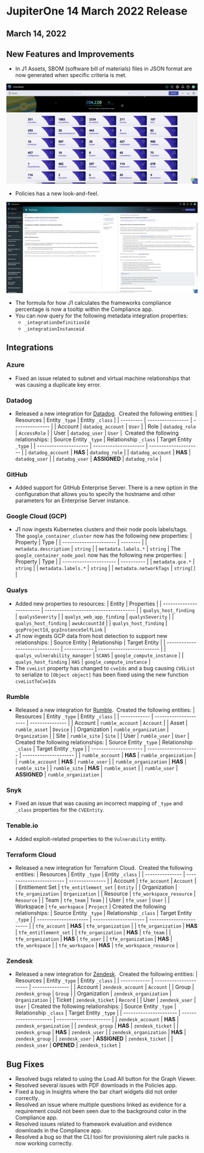 # JupiterOne 14 March 2022 Release

## March 14, 2022

## New Features and Improvements
- In J1 Assets, SBOM (software bill of materials) files in JSON format are now generated when specific criteria is met.

![](../assets/SBOM.png)

- Policies has a new look-and-feel.

![](../assets/updatedpolicies.png)
- The formula for how J1 calculates the frameworks compliance percentage is now a tooltip within the Compliance app.
- You can now query for the following metadata integration properties:
  - `_integrationDefinitionId`
  - `_integrationInstanceid`

## Integrations

### Azure
- Fixed an issue related to subnet and virtual machine relationships that was causing a duplicate key error.
### Datadog
- Released a new integration for [Datadog](https://www.datadog.com).
  ​
  Created the following entities:
| Resources | Entity `_type`    | Entity `_class` |
| --------- | ----------------- | --------------- |
| Account   | `datadog_account` | `User`          |
| Role      | `datadog_role`    | `AccessRole`    |
| User      | `datadog_user`    | `User`          |
​	Created the following relationships:
| Source Entity `_type` | Relationship `_class` | Target Entity `_type` |
| --------------------- | --------------------- | --------------------- |
| `datadog_account`     | **HAS**               | `datadog_role`        |
| `datadog_account`     | **HAS**               | `datadog_user`        |
| `datadog_user`        | **ASSIGNED**          | `datadog_role`        |
### GitHub
- Added support for GitHub Enterprise Server. There is a new option in the configuration that allows you to specify the hostname and other parameters for an Enterprise Server instance.
### Google Cloud (GCP)
- J1 now ingests Kubernetes clusters and their node pools labels/tags. The  `google_container_cluster` now has the following new properties:
  | Property               | Type     |
  | ---------------------- | -------- |
  | `metadata.description` | `string` |
  | `metadata.labels.*`    | `string` |
  The `google_container_node_pool` now has the following new properties:
  | Property               | Type       |
  | ---------------------- | ---------- |
  | `metadata.gce.*`       | `string`   |
  | `metadata.labels.*`    | `string`   |
  | `metadata.networkTags` | `string[]` |
### Qualys
- Added new properties to resources:
  | Entity                   | Properties                            |
  | ------------------------ | ------------------------------------- |
  | `qualys_host_finding`    | `qualysSeverity`                      |
  | `qualys_web_app_finding` | `qualysSeverity`                      |
  | `qualys_host_finding`    | `awsAccountId`                        |
  | `qualys_host_finding`    | `gcpProjectId`, `gcpInstanceSelfLink` |
- J1 now ingests GCP data from host detection to support new relationships:
  | Source Entity                  | Relationship | Target Entity             |
  | ------------------------------ | ------------ | ------------------------- |
  | `qualys_vulnerability_manager` | `SCANS`      | `google_compute_instance` |
  | `qualys_host_finding`          | `HAS`        | `google_compute_instance` |
- The `cveList` property has changed to `cveIds` and a bug causing `CVEList` to serialize to `[Object object]` has been fixed using the new function `cveListToCveIds`
### Rumble
- Released a new integration for [Rumble](https://www.rumble.run).
  ​
  Created the following entities:
| Resources    | Entity `_type`        | Entity `_class` |
| ------------ | --------------------- | --------------- |
| Account      | `rumble_account`      | `Account`       |
| Asset        | `rumble_asset`        | `Device`        |
| Organization | `rumble_organization` | `Organization`  |
| Site         | `rumble_site`         | `Site`          |
| User         | `rumble_user`         | `User`          |
Created the following relationships:
| Source Entity `_type` | Relationship `_class` | Target Entity `_type` |
| --------------------- | --------------------- | --------------------- |
| `rumble_account`      | **HAS**               | `rumble_organization` |
| `rumble_account`      | **HAS**               | `rumble_user`         |
| `rumble_organization` | **HAS**               | `rumble_site`         |
| `rumble_site`         | **HAS**               | `rumble_asset`        |
| `rumble_user`         | **ASSIGNED**          | `rumble_organization` |
### Snyk
- Fixed an issue that was causing an incorrect mapping of `_type` and `_class` properties for the `CVEEntity`.
### Tenable.io
- Added exploit-related properties to the `Vulnerability` entity.
### Terraform Cloud
- Released a new integration for Terraform Cloud.
  ​
  Created the following entities:
| Resources       | Entity `_type`           | Entity `_class` |
| --------------- | ------------------------ | --------------- |
| Account         | `tfe_account`            | `Account`       |
| Entitlement Set | `tfe_entitlement_set`    | `Entity`        |
| Organization    | `tfe_organization`       | `Organization`  |
| Resource        | `tfe_workspace_resource` | `Resource`      |
| Team            | `tfe_team`               | `Team`          |
| User            | `tfe_user`               | `User`          |
| Workspace       | `tfe_workspace`          | `Project`       |
Created the following relationships:
| Source Entity `_type` | Relationship `_class` | Target Entity `_type`    |
| --------------------- | --------------------- | ------------------------ |
| `tfe_account`         | **HAS**               | `tfe_organization`       |
| `tfe_organization`    | **HAS**               | `tfe_entitlement_set`    |
| `tfe_organization`    | **HAS**               | `tfe_team`               |
| `tfe_organization`    | **HAS**               | `tfe_user`               |
| `tfe_organization`    | **HAS**               | `tfe_workspace`          |
| `tfe_workspace`       | **HAS**               | `tfe_workspace_resource` |
### Zendesk
- Released a new integration for [Zendesk](https://www.zendesk.com).
  ​
  Created the following entities:
| Resources    | Entity `_type`         | Entity `_class` |
| ------------ | ---------------------- | --------------- |
| Account      | `zendesk_account`      | `Account`       |
| Group        | `zendesk_group`        | `Group`         |
| Organization | `zendesk_organization` | `Organization`  |
| Ticket       | `zendesk_ticket`       | `Record`        |
| User         | `zendesk_user`         | `User`          |
Created the following relationships:
| Source Entity `_type`  | Relationship `_class` | Target Entity `_type`  |
| ---------------------- | --------------------- | ---------------------- |
| `zendesk_account`      | **HAS**               | `zendesk_organization` |
| `zendesk_group`        | **HAS**               | `zendesk_ticket`       |
| `zendesk_group`        | **HAS**               | `zendesk_user`         |
| `zendesk_organization` | **HAS**               | `zendesk_group`        |
| `zendesk_user`         | **ASSIGNED**          | `zendesk_ticket`       |
| `zendesk_user`         | **OPENED**            | `zendesk_ticket`       |

## Bug Fixes
-  Resolved bugs related to using the Load All button for the Graph Viewer.
-  Resolved several issues with PDF downloads in the Policies app.
-  Fixed a bug in Insights where the bar chart widgets did not order correctly.
-  Resolved an issue where multiple questions linked as evidence for a requirement could not been seen due to the background color in the Compliance app.
-  Resolved issues related to framework evaluation and evidence downloads in the Compliance app. 
-  Resolved a bug so that the CLI tool for provisioning alert rule packs is now working correctly.

